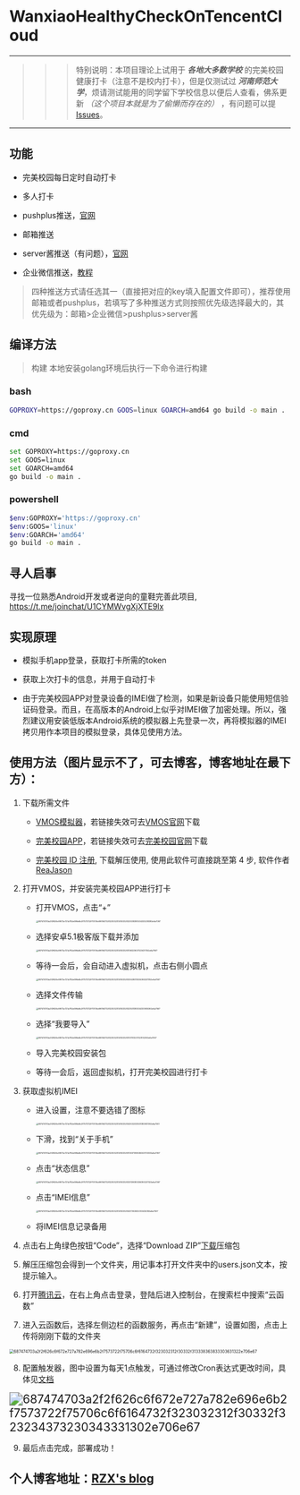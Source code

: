# WanxiaoHealthyCheckOnTencentCloud

------

>>>特别说明：本项目理论上试用于 ___各地大多数学校___ 的完美校园健康打卡（注意不是校内打卡），但是仅测试过 ___河南师范大学___，烦请测试能用的同学留下学校信息以便后人查看，佛系更新 _（这个项目本就是为了偷懒而存在的）_ ，有问题可以提[Issues][2]。

------

## 功能

- 完美校园每日定时自动打卡

- 多人打卡

- pushplus推送，[官网][11]

- 邮箱推送

- server酱推送（有问题），[官网][10]

- 企业微信推送，[教程][12]

> 四种推送方式请任选其一（直接把对应的key填入配置文件即可），推荐使用邮箱或者pushplus，若填写了多种推送方式则按照优先级选择最大的，其优先级为：邮箱>企业微信>pushplus>server酱

<!--more-->

## 编译方法

> 构建 本地安装golang环境后执行一下命令进行构建

### bash
```bash
GOPROXY=https://goproxy.cn GOOS=linux GOARCH=amd64 go build -o main .
```

### cmd
```bash
set GOPROXY=https://goproxy.cn
set GOOS=linux
set GOARCH=amd64
go build -o main .
```

### powershell
```bash
$env:GOPROXY='https://goproxy.cn'
$env:GOOS='linux'
$env:GOARCH='amd64'
go build -o main .
```

## 寻人启事

寻找一位熟悉Android开发或者逆向的童鞋完善此项目, https://t.me/joinchat/U1CYMWvgXjXTE9lx

## 实现原理

- 模拟手机app登录，获取打卡所需的token

- 获取上次打卡的信息，并用于自动打卡

- 由于完美校园APP对登录设备的IMEI做了检测，如果是新设备只能使用短信验证码登录。而且，在高版本的Android上似乎对IMEI做了加密处理。所以，强烈建议用安装低版本Android系统的模拟器上先登录一次，再将模拟器的IMEI拷贝用作本项目的模拟登录，具体见使用方法。

## 使用方法（图片显示不了，可去博客，博客地址在最下方）：

1. 下载所需文件

     - [VMOS模拟器][3]，若链接失效可去[VMOS官网][4]下载

     - [完美校园APP][5]，若链接失效可去[完美校园官网][6]下载

     - [完美校园 ID 注册][13], 下载解压使用, 使用此软件可直接跳至第 4 步, 软件作者[ReaJason][14]

2. 打开VMOS，并安装完美校园APP进行打卡

    - 打开VMOS，点击“+”

      <img src="https://rzxpicgo.oss-cn-shenzhen.aliyuncs.com/687474703a2f2f626c6f672e727a782e696e6b2f7573722f75706c6f6164732f323032312f30332f323038393534333238392e6a7067.jpg" alt="687474703a2f2f626c6f672e727a782e696e6b2f7573722f75706c6f6164732f323032312f30332f323038393534333238392e6a7067" style="zoom:25%;" />

    - 选择安卓5.1极客版下载并添加

      <img src="https://rzxpicgo.oss-cn-shenzhen.aliyuncs.com/687474703a2f2f626c6f672e727a782e696e6b2f7573722f75706c6f6164732f323032312f30332f3136323637323437352e6a7067.jpg" alt="687474703a2f2f626c6f672e727a782e696e6b2f7573722f75706c6f6164732f323032312f30332f3136323637323437352e6a7067" style="zoom: 25%;" />

    - 等待一会后，会自动进入虚拟机，点击右侧小圆点

      <img src="https://rzxpicgo.oss-cn-shenzhen.aliyuncs.com/687474703a2f2f626c6f672e727a782e696e6b2f7573722f75706c6f6164732f323032312f30332f333439313034363237352e6a7067.jpg" alt="687474703a2f2f626c6f672e727a782e696e6b2f7573722f75706c6f6164732f323032312f30332f333439313034363237352e6a7067" style="zoom:25%;" />

    - 选择文件传输

      <img src="https://rzxpicgo.oss-cn-shenzhen.aliyuncs.com/687474703a2f2f626c6f672e727a782e696e6b2f7573722f75706c6f6164732f323032312f30332f323531383034333935362e6a7067.jpg" alt="687474703a2f2f626c6f672e727a782e696e6b2f7573722f75706c6f6164732f323032312f30332f323531383034333935362e6a7067" style="zoom:25%;" />

    - 选择“我要导入”

      <img src="https://rzxpicgo.oss-cn-shenzhen.aliyuncs.com/687474703a2f2f626c6f672e727a782e696e6b2f7573722f75706c6f6164732f323032312f30332f3137313237323132302e6a7067.jpg" alt="687474703a2f2f626c6f672e727a782e696e6b2f7573722f75706c6f6164732f323032312f30332f3137313237323132302e6a7067" style="zoom:25%;" />

    - 导入完美校园安装包

    - 等待一会后，返回虚拟机，打开完美校园进行打卡

3. 获取虚拟机IMEI

    - 进入设置，注意不要选错了图标

      <img src="https://rzxpicgo.oss-cn-shenzhen.aliyuncs.com/687474703a2f2f626c6f672e727a782e696e6b2f7573722f75706c6f6164732f323032312f30332f343032333531383931392e6a7067.jpg" alt="687474703a2f2f626c6f672e727a782e696e6b2f7573722f75706c6f6164732f323032312f30332f343032333531383931392e6a7067" style="zoom:25%;" />

    - 下滑，找到“关于手机”

      <img src="https://rzxpicgo.oss-cn-shenzhen.aliyuncs.com/687474703a2f2f626c6f672e727a782e696e6b2f7573722f75706c6f6164732f323032312f30332f313037393636343733332e6a7067.jpg" alt="687474703a2f2f626c6f672e727a782e696e6b2f7573722f75706c6f6164732f323032312f30332f313037393636343733332e6a7067" style="zoom:25%;" />

    - 点击“状态信息”

      <img src="https://rzxpicgo.oss-cn-shenzhen.aliyuncs.com/687474703a2f2f626c6f672e727a782e696e6b2f7573722f75706c6f6164732f323032312f30332f333139383336393237322e6a7067.jpg" alt="687474703a2f2f626c6f672e727a782e696e6b2f7573722f75706c6f6164732f323032312f30332f333139383336393237322e6a7067" style="zoom:25%;" />

    - 点击“IMEI信息”

      <img src="https://rzxpicgo.oss-cn-shenzhen.aliyuncs.com/687474703a2f2f626c6f672e727a782e696e6b2f7573722f75706c6f6164732f323032312f30332f3437363632333434382e6a7067.jpg" alt="687474703a2f2f626c6f672e727a782e696e6b2f7573722f75706c6f6164732f323032312f30332f3437363632333434382e6a7067" style="zoom:25%;" />

    - 将IMEI信息记录备用

4. 点击右上角绿色按钮“Code”，选择“Download ZIP”[下载][7]压缩包

5. 解压压缩包会得到一个文件夹，用记事本打开文件夹中的users.json文本，按提示输入。

6. 打开[腾讯云][8]，在右上角点击登录，登陆后进入控制台，在搜索栏中搜索“云函数”

7. 进入云函数后，选择左侧边栏的函数服务，再点击“新建”，设置如图，点击上传将刚刚下载的文件夹

  <img src="https://rzxpicgo.oss-cn-shenzhen.aliyuncs.com/687474703a2f2f626c6f672e727a782e696e6b2f7573722f75706c6f6164732f323032312f30332f313338363833303631322e706e67.png" alt="687474703a2f2f626c6f672e727a782e696e6b2f7573722f75706c6f6164732f323032312f30332f313338363833303631322e706e67" style="zoom: 50%;" />

8. 配置触发器，图中设置为每天1点触发，可通过修改Cron表达式更改时间，具体见[文档][9]

  <img src="https://rzxpicgo.oss-cn-shenzhen.aliyuncs.com/687474703a2f2f626c6f672e727a782e696e6b2f7573722f75706c6f6164732f323032312f30332f323234373230343331302e706e67.png" alt="687474703a2f2f626c6f672e727a782e696e6b2f7573722f75706c6f6164732f323032312f30332f323234373230343331302e706e67" style="zoom:150%;" />

9. 最后点击完成，部署成功！

## 个人博客地址：[RZX's blog][1]

[1]:http://blog.renzexuan.com/index.php/archives/3/
[2]:https://github.com/FNDHSTD/WanxiaoHealthyCheckOnTencentCloud/issues
[3]:https://files.vmos.cn/vmospro/version/2021012018500427995_vmoscn.apk
[4]:http://www.vmos.cn/
[5]:http://apk.17wanxiao.com/campus/apk/wanxiao.apk
[6]:https://www.17wanxiao.com/new/index.html
[7]:https://github.com/FNDHSTD/WanxiaoHealthyCheckOnTencentCloud/archive/master.zip
[8]:https://cloud.tencent.com/
[9]:https://cloud.tencent.com/document/product/583/9708
[10]:http://sc.ftqq.com/
[11]:https://pushplus.hxtrip.com/
[12]:https://note.youdao.com/ynoteshare1/index.html?id=351e08a72378206f9dd64d2281e9b83b&type=note#/
[13]:https://lingsiki.lanzoui.com/iQamDmt165i
[14]:https://github.com/ReaJason
